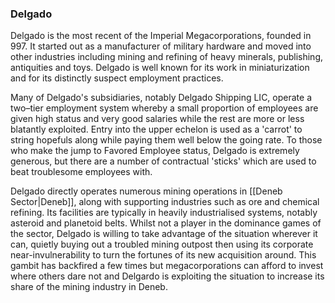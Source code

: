 ### Delgado

Delgado is the most recent of the Imperial Megacorporations,
founded in 997. It started out as a manufacturer of military hardware
and moved into other industries including mining and refining of
heavy minerals, publishing, antiquities and toys. Delgado is well
known for its work in miniaturization and for its distinctly suspect
employment practices.

Many of Delgado's subsidiaries, notably Delgado Shipping LIC,
operate a two–tier employment system whereby a small proportion
of employees are given high status and very good salaries while the
rest are more or less blatantly exploited. Entry into the upper echelon
is used as a 'carrot' to string hopefuls along while paying them well
below the going rate. To those who make the jump to Favored
Employee status, Delgado is extremely generous, but there are a
number of contractual 'sticks' which are used to beat troublesome
employees with.



Delgado directly operates numerous mining operations in [[Deneb Sector|Deneb]], along with supporting industries such as ore and chemical refining. Its facilities are typically in heavily industrialised systems, notably asteroid and planetoid belts. Whilst not a player in the dominance games of the sector, Delgado is willing to take advantage of the situation wherever it can, quietly buying out a troubled mining outpost then using its corporate near-invulnerability to turn the fortunes of its new acquisition around. This gambit has backfired a few times but megacorporations can afford to invest where others dare not and Delgardo is exploiting the situation to increase its share of the mining industry in Deneb.


